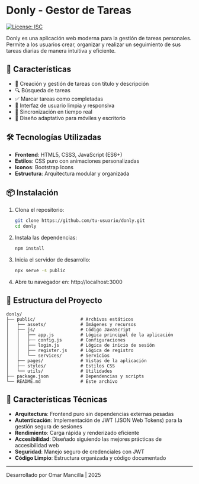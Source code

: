 # Donly - Gestor de Tareas

[![License: ISC](https://img.shields.io/badge/License-ISC-blue.svg)](https://opensource.org/licenses/ISC)

Donly es una aplicación web moderna para la gestión de tareas personales. Permite a los usuarios crear, organizar y realizar un seguimiento de sus tareas diarias de manera intuitiva y eficiente.

## 🚀 Características

- 📝 Creación y gestión de tareas con título y descripción
- 🔍 Búsqueda de tareas
- ✅ Marcar tareas como completadas
- 🎨 Interfaz de usuario limpia y responsiva
- 🔄 Sincronización en tiempo real
- 📱 Diseño adaptativo para móviles y escritorio

## 🛠️ Tecnologías Utilizadas

- **Frontend**: HTML5, CSS3, JavaScript (ES6+)
- **Estilos**: CSS puro con animaciones personalizadas
- **Iconos**: Bootstrap Icons
- **Estructura**: Arquitectura modular y organizada

## 📦 Instalación

1. Clona el repositorio:
   ```bash
   git clone https://github.com/tu-usuario/donly.git
   cd donly
   ```

2. Instala las dependencias:
   ```bash
   npm install
   ```

3. Inicia el servidor de desarrollo:
   ```bash
   npx serve -s public
   ```

4. Abre tu navegador en: http://localhost:3000

## 🎨 Estructura del Proyecto

```
donly/
├── public/                 # Archivos estáticos
│   ├── assets/             # Imágenes y recursos
│   ├── js/                 # Código JavaScript
│   │   ├── app.js          # Lógica principal de la aplicación
│   │   ├── config.js       # Configuraciones
│   │   ├── login.js        # Lógica de inicio de sesión
│   │   ├── register.js     # Lógica de registro
│   │   └── services/       # Servicios
│   ├── pages/              # Vistas de la aplicación
│   ├── styles/             # Estilos CSS
│   └── utils/              # Utilidades
├── package.json            # Dependencias y scripts
└── README.md               # Este archivo
```

## 🌟 Características Técnicas

- **Arquitectura**: Frontend puro sin dependencias externas pesadas
- **Autenticación**: Implementación de JWT (JSON Web Tokens) para la gestión segura de sesiones
- **Rendimiento**: Carga rápida y renderizado eficiente
- **Accesibilidad**: Diseñado siguiendo las mejores prácticas de accesibilidad web
- **Seguridad**: Manejo seguro de credenciales con JWT
- **Código Limpio**: Estructura organizada y código documentado


---

Desarrollado por Omar Mancilla | 2025
